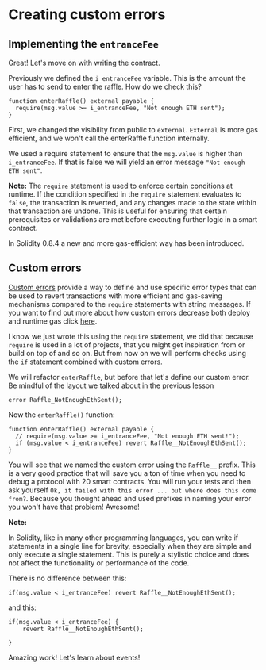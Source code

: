 # Creating custom errors

## Implementing the `entranceFee`

Great! Let's move on with writing the contract.

Previously we defined the `i_entranceFee` variable. This is the amount the user has to send to enter the raffle. How do we check this?

```solidity
function enterRaffle() external payable {
  require(msg.value >= i_entranceFee, "Not enough ETH sent");
}
```

First, we changed the visibility from public to `external`. `External` is more gas efficient, and we won't call the enterRaffle function internally.

We used a require statement to ensure that the `msg.value` is higher than `i_entranceFee`. If that is false we will yield an error message `"Not enough ETH sent"`.

**Note:** The `require` statement is used to enforce certain conditions at runtime. If the condition specified in the `require` statement evaluates to `false`, the transaction is reverted, and any changes made to the state within that transaction are undone. This is useful for ensuring that certain prerequisites or validations are met before executing further logic in a smart contract.

In Solidity 0.8.4 a new and more gas-efficient way has been introduced.

## Custom errors

[Custom errors](https://docs.soliditylang.org/en/v0.8.25/contracts.html#errors-and-the-revert-statement) provide a way to define and use specific error types that can be used to revert transactions with more efficient and gas-saving mechanisms compared to the `require` statements with string messages. If you want to find out more about how custom errors decrease both deploy and runtime gas click [here](https://soliditylang.org/blog/2021/04/21/custom-errors/).

I know we just wrote this using the `require` statement, we did that because `require` is used in a lot of projects, that you might get inspiration from or build on top of and so on. But from now on we will perform checks using the `if` statement combined with custom errors.

We will refactor `enterRaffle`, but before that let's define our custom error. Be mindful of the layout we talked about in the previous lesson

```solidity
error Raffle_NotEnoughEthSent();
```

Now the `enterRaffle()` function:

```solidity
function enterRaffle() external payable {
  // require(msg.value >= i_entranceFee, "Not enough ETH sent!");
  if (msg.value < i_entranceFee) revert Raffle__NotEnoughEthSent();
}
```

You will see that we named the custom error using the `Raffle__` prefix. This is a very good practice that will save you a ton of time when you need to debug a protocol with 20 smart contracts. You will run your tests and then ask yourself `Ok, it failed with this error ... but where does this come from?`. Because you thought ahead and used prefixes in naming your error you won't have that problem! Awesome!

**Note:**

In Solidity, like in many other programming languages, you can write if statements in a single line for brevity, especially when they are simple and only execute a single statement. This is purely a stylistic choice and does not affect the functionality or performance of the code.

There is no difference between this:

```solidity
if(msg.value < i_entranceFee) revert Raffle__NotEnoughEthSent();
```

and this:

```solidity
if(msg.value < i_entranceFee) {
    revert Raffle__NotEnoughEthSent();

}
```

Amazing work! Let's learn about events!
